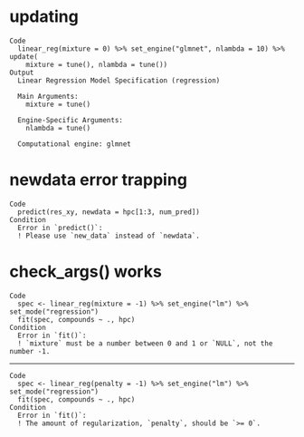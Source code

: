 # updating

    Code
      linear_reg(mixture = 0) %>% set_engine("glmnet", nlambda = 10) %>% update(
        mixture = tune(), nlambda = tune())
    Output
      Linear Regression Model Specification (regression)
      
      Main Arguments:
        mixture = tune()
      
      Engine-Specific Arguments:
        nlambda = tune()
      
      Computational engine: glmnet 
      

# newdata error trapping

    Code
      predict(res_xy, newdata = hpc[1:3, num_pred])
    Condition
      Error in `predict()`:
      ! Please use `new_data` instead of `newdata`.

# check_args() works

    Code
      spec <- linear_reg(mixture = -1) %>% set_engine("lm") %>% set_mode("regression")
      fit(spec, compounds ~ ., hpc)
    Condition
      Error in `fit()`:
      ! `mixture` must be a number between 0 and 1 or `NULL`, not the number -1.

---

    Code
      spec <- linear_reg(penalty = -1) %>% set_engine("lm") %>% set_mode("regression")
      fit(spec, compounds ~ ., hpc)
    Condition
      Error in `fit()`:
      ! The amount of regularization, `penalty`, should be `>= 0`.

